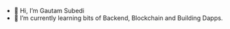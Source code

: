- 👋 Hi, I’m Gautam Subedi
- 🌱 I’m currently learning bits of Backend, Blockchain  and Building Dapps.



  
   
 
 
  


<!---
gautam2002/gautam2002 is a ✨ special ✨ repository because its `README.md` (this file) appears on your GitHub profile.
You can click the Preview link to take a look at your changes.
--->
